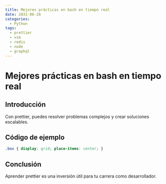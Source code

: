 ```yaml
---
title: Mejores prácticas en bash en tiempo real
date: 2031-06-26
categories:
  - Python
tags:
  - prettier
  - vim
  - redis
  - node
  - graphql
---
```


# Mejores prácticas en bash en tiempo real

## Introducción

Con prettier, puedes resolver problemas complejos y crear soluciones escalables.

## Código de ejemplo

```css
.box { display: grid; place-items: center; }
```

## Conclusión

Aprender prettier es una inversión útil para tu carrera como desarrollador.